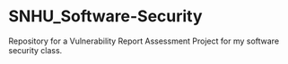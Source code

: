 # SNHU_Software-Security
Repository for a Vulnerability Report Assessment Project for my software security class.
